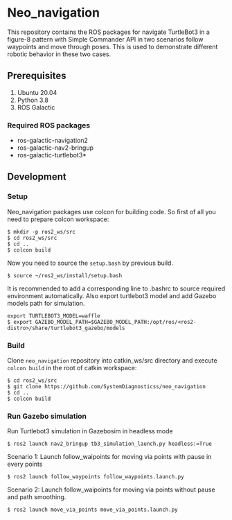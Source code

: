 # Neo_navigation

This repository contains the ROS packages for navigate TurtleBot3 in a figure-8 pattern with Simple Commander API in two scenarios follow waypoints and move through poses. This is used to demonstrate different robotic behavior in these two cases.

## Prerequisites
1. Ubuntu 20.04
2. Python 3.8
3. ROS Galactic

### Required ROS packages
- ros-galactic-navigation2
- ros-galactic-nav2-bringup
- ros-galactic-turtlebot3*

## Development

### Setup
Neo_navigation packages use colcon for building code. So first of all you need to prepare colcon workspace:

```
$ mkdir -p ros2_ws/src
$ cd ros2_ws/src
$ cd ..
$ colcon build
```

Now you need to source the `setup.bash` by previous build.

```
$ source ~/ros2_ws/install/setup.bash
```

It is recommended to add a corresponding line to .bashrc to source required environment automatically.
Also export turtlebot3 model and add Gazebo models path for simulation. 

```
export TURTLEBOT3_MODEL=waffle
$ export GAZEBO_MODEL_PATH=$GAZEBO_MODEL_PATH:/opt/ros/<ros2-distro>/share/turtlebot3_gazebo/models
```

### Build

Clone `neo_navigation` repository into catkin_ws/src directory and execute `colcon build` in the root of catkin workspace:

```
$ cd ros2_ws/src
$ git clone https://github.com/SystemDiagnosticss/neo_navigation
$ cd ..
$ colcon build
```

### Run Gazebo simulation 

Run Turtlebot3 simulation in Gazebosim in headless mode

```
$ ros2 launch nav2_bringup tb3_simulation_launch.py headless:=True
```

Scenario 1: Launch follow_waipoints for moving via points with pause in every points

```
$ ros2 launch follow_waypoints follow_waypoints.launch.py
```

Scenario 2: Launch follow_waipoints for moving via points without pause and path smoothing.

```
$ ros2 launch move_via_points move_via_points.launch.py
```

